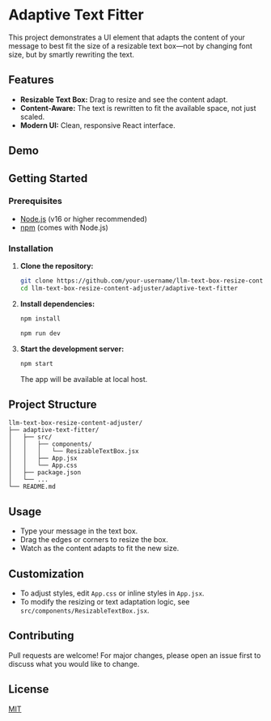 # Adaptive Text Fitter

This project demonstrates a UI element that adapts the content of your message to best fit the size of a resizable text box—not by changing font size, but by smartly rewriting the text.  


## Features
- **Resizable Text Box:** Drag to resize and see the content adapt.
- **Content-Aware:** The text is rewritten to fit the available space, not just scaled.
- **Modern UI:** Clean, responsive React interface.

## Demo
<!-- ![Demo Screenshot](screenshot.png) --> 
<!-- Add a screenshot if available -->

## Getting Started
### Prerequisites
- [Node.js](https://nodejs.org/) (v16 or higher recommended)
- [npm](https://www.npmjs.com/) (comes with Node.js)

### Installation
1. **Clone the repository:**
   ```sh
   git clone https://github.com/your-username/llm-text-box-resize-content-adjuster.git
   cd llm-text-box-resize-content-adjuster/adaptive-text-fitter
   ```

2. **Install dependencies:**
    <!-- the app is run in Vite -->

   ```sh
   npm install

   npm run dev
   ```

3. **Start the development server:**
   ```sh
   npm start
   ```
   The app will be available at local host.



## Project Structure

```
llm-text-box-resize-content-adjuster/
├── adaptive-text-fitter/
│   ├── src/
│   │   ├── components/
│   │   │   └── ResizableTextBox.jsx
│   │   ├── App.jsx
│   │   └── App.css
│   ├── package.json
│   └── ...
└── README.md
```
## Usage

- Type your message in the text box.
- Drag the edges or corners to resize the box.
- Watch as the content adapts to fit the new size.
## Customization

- To adjust styles, edit `App.css` or inline styles in `App.jsx`.
- To modify the resizing or text adaptation logic, see `src/components/ResizableTextBox.jsx`.
## Contributing

Pull requests are welcome! For major changes, please open an issue first to discuss what you would like to change.

## License

[MIT](LICENSE)